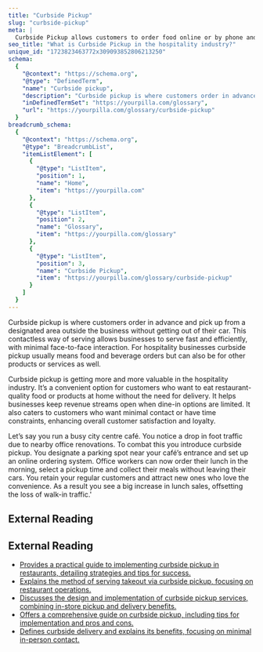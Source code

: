 ```yaml
---
title: "Curbside Pickup"
slug: "curbside-pickup"
meta: |
  Curbside Pickup allows customers to order food online or by phone and collect it from a designated area outside the restaurant, cafe, or bar, enhancing convenience.
seo_title: "What is Curbside Pickup in the hospitality industry?"
unique_id: "1723823463772x309093852806213250"
schema:
  {
    "@context": "https://schema.org",
    "@type": "DefinedTerm",
    "name": "Curbside pickup",
    "description": "Curbside pickup is where customers order in advance and pick up from a designated area outside the business without getting out of their car. This contactless service allows businesses to operate quickly and efficiently, typically for food, beverages, and other products or services.",
    "inDefinedTermSet": "https://yourpilla.com/glossary",
    "url": "https://yourpilla.com/glossary/curbside-pickup"
  }
breadcrumb_schema:
  {
    "@context": "https://schema.org",
    "@type": "BreadcrumbList",
    "itemListElement": [
      {
        "@type": "ListItem",
        "position": 1,
        "name": "Home",
        "item": "https://yourpilla.com"
      },
      {
        "@type": "ListItem",
        "position": 2,
        "name": "Glossary",
        "item": "https://yourpilla.com/glossary"
      },
      {
        "@type": "ListItem",
        "position": 3,
        "name": "Curbside Pickup",
        "item": "https://yourpilla.com/glossary/curbside-pickup"
      }
    ]
  }
---
```


Curbside pickup is where customers order in advance and pick up from a designated area outside the business without getting out of their car. This contactless way of serving allows businesses to serve fast and efficiently, with minimal face-to-face interaction. For hospitality businesses curbside pickup usually means food and beverage orders but can also be for other products or services as well.

Curbside pickup is getting more and more valuable in the hospitality industry. It’s a convenient option for customers who want to eat restaurant-quality food or products at home without the need for delivery. It helps businesses keep revenue streams open when dine-in options are limited. It also caters to customers who want minimal contact or have time constraints, enhancing overall customer satisfaction and loyalty.

Let’s say you run a busy city centre café. You notice a drop in foot traffic due to nearby office renovations. To combat this you introduce curbside pickup. You designate a parking spot near your café’s entrance and set up an online ordering system. Office workers can now order their lunch in the morning, select a pickup time and collect their meals without leaving their cars. You retain your regular customers and attract new ones who love the convenience. As a result you see a big increase in lunch sales, offsetting the loss of walk-in traffic.'

## External Reading



## External Reading

*   [Provides a practical guide to implementing curbside pickup in restaurants, detailing strategies and tips for success.](https://restaurant.eatapp.co/blog/a-practical-guide-to-restaurant-curbside-pickup-strategies-and-tips)
*   [Explains the method of serving takeout via curbside pickup, focusing on restaurant operations.](https://www.touchbistro.com/blog/guide-to-restaurant-curbside-pickup/)
*   [Discusses the design and implementation of curbside pickup services, combining in-store pickup and delivery benefits.](https://www.usa-shade.com/blog/guide-to-designing-curbside-pickup-shopping/)
*   [Offers a comprehensive guide on curbside pickup, including tips for implementation and pros and cons.](https://detroitsmallbusiness.umich.edu/research/curbside-pickup-guide/)
*   [Defines curbside delivery and explains its benefits, focusing on minimal in-person contact.](https://simpletexting.com/blog/what-is-curbside-delivery/)